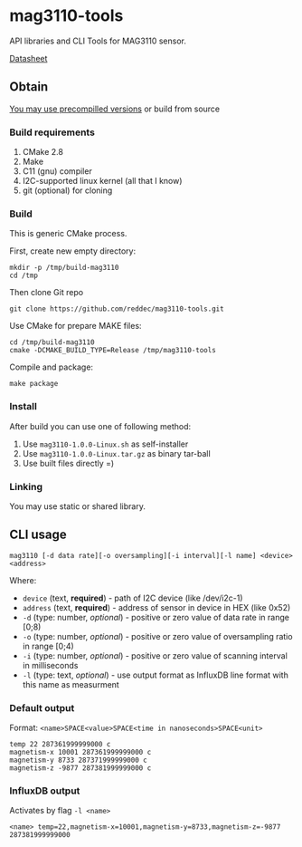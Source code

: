 # mag3110-tools

API libraries and CLI Tools for MAG3110 sensor.

[Datasheet](https://www.nxp.com/files/sensors/doc/data_sheet/MAG3110.pdf)

## Obtain

[You may use precompilled versions](https://github.com/reddec/mag3110-tools/releases) 
or build from source

### Build requirements

1. CMake 2.8
2. Make
3. C11 (gnu)  compiler
4. I2C-supported linux kernel (all that I know)
5. git (optional) for cloning

### Build

This is generic CMake process.

First, create new empty directory:

    mkdir -p /tmp/build-mag3110
    cd /tmp

Then clone Git repo

    git clone https://github.com/reddec/mag3110-tools.git

Use CMake for prepare MAKE files:

    cd /tmp/build-mag3110
    cmake -DCMAKE_BUILD_TYPE=Release /tmp/mag3110-tools

Compile and package:

    make package


### Install

After build you can use one of following method:

1. Use `mag3110-1.0.0-Linux.sh` as self-installer
2. Use `mag3110-1.0.0-Linux.tar.gz` as binary tar-ball
3. Use built files directly =)

### Linking

You may use static or shared library.

## CLI usage

`mag3110 [-d data rate][-o oversampling][-i interval][-l name] <device> <address>`

Where:

* `device` (text, **required**) - path of I2C device (like /dev/i2c-1)
* `address` (text, **required**) - address of sensor in device in HEX (like 0x52)
* `-d` (type: number, *optional*)  - positive or zero value of data rate in range [0;8)
* `-o` (type: number, *optional*)  - positive or zero value of oversampling ratio in range [0;4)
* `-i` (type: number, *optional*)   - positive or zero value of scanning interval in milliseconds
* `-l` (type: text, *optional*)     - use output format as InfluxDB line format with this name as measurment

### Default output

Format: `<name>SPACE<value>SPACE<time in nanoseconds>SPACE<unit>`

    temp 22 287361999999000 c
    magnetism-x 10001 287361999999000 c
    magnetism-y 8733 287371999999000 c
    magnetism-z -9877 287381999999000 c


### InfluxDB output

Activates by flag `-l <name>`

    <name> temp=22,magnetism-x=10001,magnetism-y=8733,magnetism-z=-9877 287381999999000
